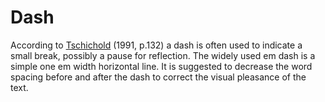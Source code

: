 # Dash

According to [Tschichold](http://www.abebooks.de/servlet/SearchResults?isbn=0853316236&diurl=http://www.abebooks.de/servlet/SearchResults?isbn=0853316236&afn_sr=AFFDE&cm_ven=am&cm_ite=affde&affmt=2&affmn=19) (1991, p.132) a dash is often used to indicate a small break, possibly a pause for reflection. The widely used em dash is a simple one em width horizontal line. It is suggested to decrease the word spacing before and after the dash to correct the visual pleasance of the text.
